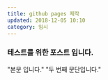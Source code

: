 ```yaml
---
title: github pages 제작
updated: 2018-12-05 10:10
category: 임시
---
```


### 테스트를 위한 포스트 입니다.

"본문 입니다."
"두 번째 문단입니다."
